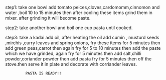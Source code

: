 step1: 
take one bowl add tomato peices,cloves,cardomomm,cinnomon and water ,boil 10 to 15 minutes then after cooling these items grind them in mixer. after grinding it will become paste.

step2:
take another bowl and boil one cup pasta until cooked.

step3:
take a kadai add oil, after heating the oil add cumin , musturd seeds ,mirchis ,curry leaves and spring onions, fry these items for 5 minutes then add green peas,carrot then again fry for 5 to 10 minutes then add the paste which we have grinded, again fry for 5 minutes then add salt,chilli powder,coriander powder then add pasta fry for 5 minutes then off the stove.then serve it in plate and decorate with corriander leaves.

             PASTA IS READY!!

       
